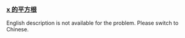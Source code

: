 ### [x 的平方根](https://leetcode.com/problems/jJ0w9p)

<p>English description is not available for the problem. Please switch to Chinese.</p>
